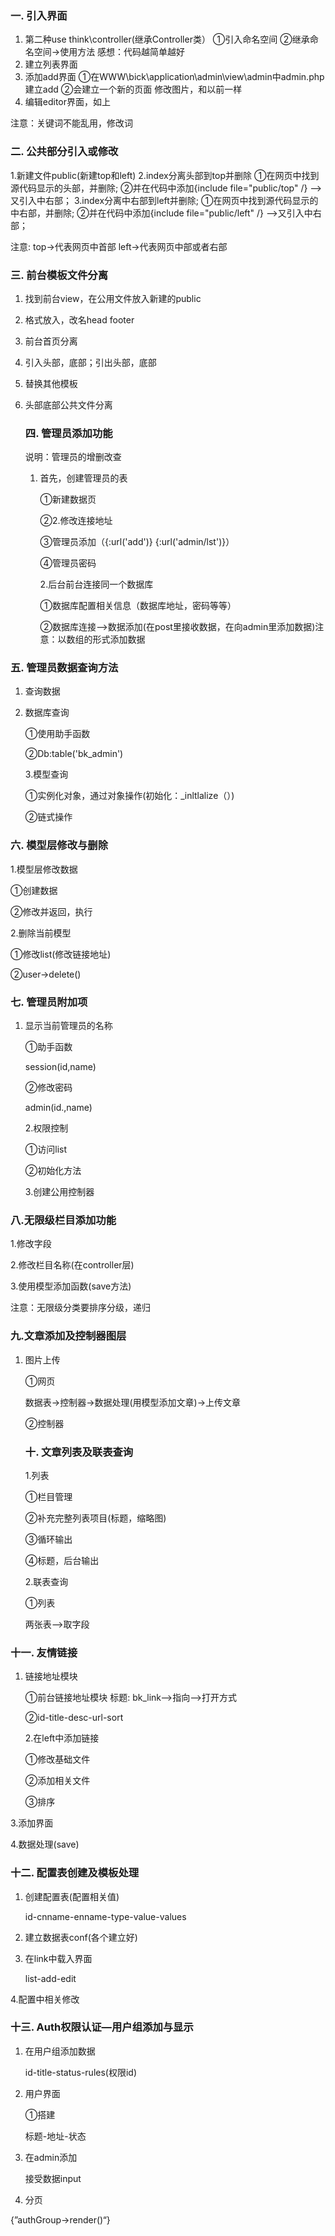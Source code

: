### 一. 引入界面

1. 第二种use think\controller(继承Controller类）
①引入命名空间
②继承命名空间->使用方法
感想：代码越简单越好
2. 建立列表界面
3. 添加add界面
①在WWW\bick\application\admin\view\admin中admin.php建立add
②会建立一个新的页面
修改图片，和以前一样
4. 编辑editor界面，如上


注意：关键词不能乱用，修改词

### 二. 公共部分引入或修改
1.新建文件public(新建top和left)
2.index分离头部到top并删除
①在网页中找到源代码显示的头部，并删除;
②并在代码中添加{include file="public/top" /} -->又引入中右部；
3.index分离中右部到left并删除;
①在网页中找到源代码显示的中右部，并删除;
②并在代码中添加{include file="public/left" /} -->又引入中右部；

注意: top->代表网页中首部
         left->代表网页中部或者右部



### 三. 前台模板文件分离

1. 找到前台view，在公用文件放入新建的public

2. 格式放入，改名head footer

3. 前台首页分离

4. 引入头部，底部；引出头部，底部

5. 替换其他模板

6. 头部底部公共文件分离

   

   ### 四. 管理员添加功能

   说明：管理员的增删改查

   1. 首先，创建管理员的表

      ①新建数据页

      ②2.修改连接地址

      ③管理员添加（{:url('add')}   {:url('admin/lst')}）

      ④管理员密码 

      2.后台前台连接同一个数据库

      ①数据库配置相关信息（数据库地址，密码等等）

      ②数据库连接-->数据添加(在post里接收数据，在向admin里添加数据)注意：以数组的形式添加数据

### 五. 管理员数据查询方法

1. 查询数据

2. 数据库查询

   ①使用助手函数 

   ②Db:table('bk_admin')

   3.模型查询

   ①实例化对象，通过对象操作(初始化：_inltlalize（）)

   ②链式操作

### 六. 模型层修改与删除

1.模型层修改数据

①创建数据

②修改并返回，执行

2.删除当前模型

①修改list(修改链接地址)

②user->delete()



### 七. 管理员附加项

1. 显示当前管理员的名称

   ①助手函数

   session(id,name)

   ②修改密码

   admin(id.,name)

   2.权限控制

   ①访问list

   ②初始化方法

   3.创建公用控制器

### 八.无限级栏目添加功能

1.修改字段

2.修改栏目名称(在controller层)

3.使用模型添加函数(save方法)

注意：无限级分类要排序分级，递归



### 九.文章添加及控制器图层

1. 图片上传

   ①网页

   数据表->控制器->数据处理(用模型添加文章)->上传文章

   ②控制器

   ### 十. 文章列表及联表查询

   1.列表

   ①栏目管理

   ②补充完整列表项目(标题，缩略图)

   ③循环输出

   ④标题<?php echo?>，后台输出

   2.联表查询

   ①列表

   两张表-->取字段



### 十一. 友情链接

1. 链接地址模块

   ①前台链接地址模块 标题: bk_link-->指向-->打开方式

   ②id-title-desc-url-sort

   2.在left中添加链接

   ①修改基础文件

   ②添加相关文件

   ③排序

3.添加界面

4.数据处理(save)



### 十二. 配置表创建及模板处理

1. 创建配置表(配置相关值)

   id-cnname-enname-type-value-values

2. 建立数据表conf(各个建立好)

3. 在link中载入界面

   list-add-edit

4.配置中相关修改

### 十三. Auth权限认证—用户组添加与显示

1. 在用户组添加数据

   id-title-status-rules(权限id)

2. 用户界面

   ①搭建

   标题-地址-状态

3. 在admin添加

   接受数据input

4.  分页

   {”authGroup->render()“}